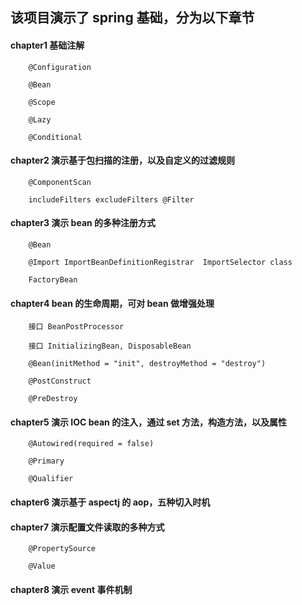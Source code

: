 

## 该项目演示了 spring 基础，分为以下章节


#### chapter1 基础注解
```
	@Configuration 
	
	@Bean
	
	@Scope
	
	@Lazy
	
	@Conditional
```

#### chapter2 演示基于包扫描的注册，以及自定义的过滤规则
```
	@ComponentScan 
	
	includeFilters excludeFilters @Filter 
```
#### chapter3 演示 bean 的多种注册方式
```
	@Bean
	
	@Import ImportBeanDefinitionRegistrar  ImportSelector class 
	
	FactoryBean
```
#### chapter4 bean 的生命周期，可对 bean 做增强处理
```
	接口 BeanPostProcessor
	
	接口 InitializingBean, DisposableBean
	
	@Bean(initMethod = "init", destroyMethod = "destroy")
	
	@PostConstruct
	
	@PreDestroy
```
#### chapter5 演示 IOC bean 的注入，通过 set 方法，构造方法，以及属性
```
	@Autowired(required = false)
	
	@Primary
	
	@Qualifier
```
#### chapter6 演示基于 aspectj 的 aop，五种切入时机

#### chapter7 演示配置文件读取的多种方式
```
	@PropertySource 
	
	@Value
```	
#### chapter8 演示 event 事件机制
	
	



